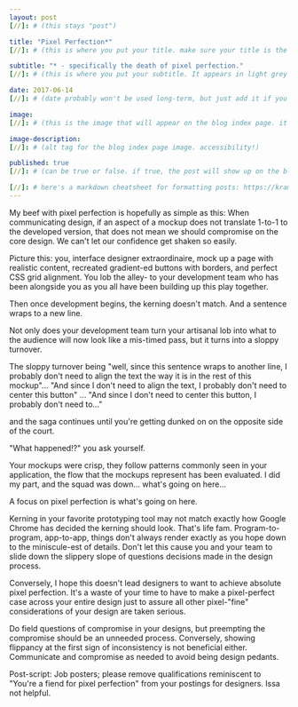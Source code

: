 ```yaml
---
layout: post
[//]: # (this stays "post")

title: "Pixel Perfection*"
[//]: # (this is where you put your title. make sure your title is the same name as the file)

subtitle: "* - specifically the death of pixel perfection."
[//]: # (this is where you put your subtitle. It appears in light grey under the title currently and underneath post on blog post index listing)

date: 2017-06-14
[//]: # (date probably won't be used long-term, but just add it if you want)

image:
[//]: # (this is the image that will appear on the blog index page. it'll be a fixed dimension for all images used. I may have to have 2 images; one for the blog index page and one for the header of the post itself)

image-description:
[//]: # (alt tag for the blog index page image. accessibility!)

published: true
[//]: # (can be true or false. if true, the post will show up on the blog index page, if not, it won't.)

[//]: # here's a markdown cheatsheet for formatting posts: https://kramdown.gettalong.org/quickref.html
---
```


My beef with pixel perfection is hopefully as simple as this:
When communicating design, if an aspect of a mockup does not translate 1-to-1 to the developed version, that does not mean we should compromise on the core design. We can't let our confidence get shaken so easily.

Picture this: you, interface designer extraordinaire, mock up a page with realistic content, recreated gradient-ed buttons with borders, and perfect CSS grid alignment. You lob the alley- to your development team who has been alongside you as you all have been building up this play together.

Then once development begins, the kerning doesn't match. And a sentence wraps to a new line.

Not only does your development team turn your artisanal lob into what to the audience will now look like a mis-timed pass, but it turns into a sloppy turnover.

The sloppy turnover being "well, since this sentence wraps to another line, I probably don't need to align the text the way it is in the rest of this mockup"... "And since I don't need to align the text, I probably don't need to center this button" ... "And since I don't need to center this button, I probably don't need to..."

and the saga continues until you're getting dunked on on the opposite side of the court.

"What happened!?" you ask yourself.

Your mockups were crisp, they follow patterns commonly seen in your application, the flow that the mockups represent has been evaluated. I did my part, and the squad was down... what's going on here...

A focus on pixel perfection is what's going on here.

Kerning in your favorite prototyping tool may not match exactly how Google Chrome has decided the kerning should look. That's life fam. Program-to-program, app-to-app, things don't always render exactly as you hope down to the miniscule-est of details. Don't let this cause you and your team to slide down the slippery slope of questions decisions made in the design process.

Conversely, I hope this doesn't lead designers to want to achieve absolute pixel perfection. It's a waste of your time to have to make a pixel-perfect case across your entire design just to assure all other pixel-"fine" considerations of your design are taken serious.

Do field questions of compromise in your designs, but preempting the compromise should be an unneeded process. Conversely, showing flippancy at the first sign of inconsistency is not beneficial either. Communicate and compromise as needed to avoid being design pedants.

Post-script: Job posters; please remove qualifications reminiscent to "You're a fiend for pixel perfection" from your postings for designers. Issa not helpful.
